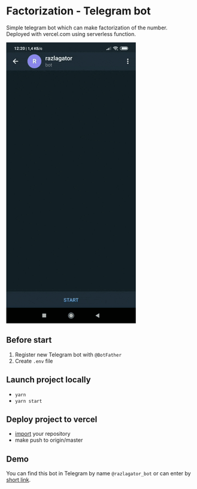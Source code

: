 # Factorization - Telegram bot

Simple telegram bot which can make factorization of the number. <br>
Deployed with vercel.com using serverless function.

![alt screen](src/assets/screenshot.gif)

## Before start
1. Register new Telegram bot with `@BotFather`
2. Create `.env` file

## Launch project locally
- `yarn`
- `yarn start`

## Deploy project to vercel
- [import](https://vercel.com/new) your repository
- make push to origin/master

## Demo
You can find this bot in Telegram by name `@razlagator_bot` or can enter by [short link](https://t.me/razlagator_bot).
